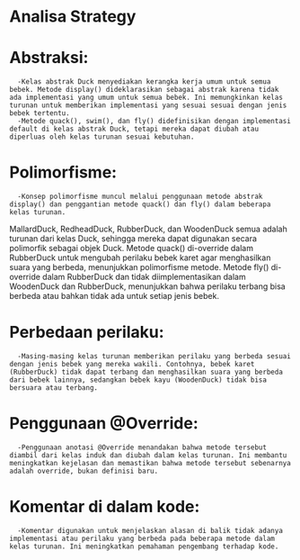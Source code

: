 # Analisa Strategy

# Abstraksi:
      -Kelas abstrak Duck menyediakan kerangka kerja umum untuk semua bebek. Metode display() dideklarasikan sebagai abstrak karena tidak ada implementasi yang umum untuk semua bebek. Ini memungkinkan kelas turunan untuk memberikan implementasi yang sesuai sesuai dengan jenis bebek tertentu.
      -Metode quack(), swim(), dan fly() didefinisikan dengan implementasi default di kelas abstrak Duck, tetapi mereka dapat diubah atau diperluas oleh kelas turunan sesuai kebutuhan.

# Polimorfisme:
      -Konsep polimorfisme muncul melalui penggunaan metode abstrak display() dan penggantian metode quack() dan fly() dalam beberapa kelas turunan.
MallardDuck, RedheadDuck, RubberDuck, dan WoodenDuck semua adalah turunan dari kelas Duck, sehingga mereka dapat digunakan secara polimorfik sebagai objek Duck.
Metode quack() di-override dalam RubberDuck untuk mengubah perilaku bebek karet agar menghasilkan suara yang berbeda, menunjukkan polimorfisme metode.
Metode fly() di-override dalam RubberDuck dan tidak diimplementasikan dalam WoodenDuck dan RubberDuck, menunjukkan bahwa perilaku terbang bisa berbeda atau bahkan tidak ada untuk setiap jenis bebek.

# Perbedaan perilaku:
      -Masing-masing kelas turunan memberikan perilaku yang berbeda sesuai dengan jenis bebek yang mereka wakili. Contohnya, bebek karet (RubberDuck) tidak dapat terbang dan menghasilkan suara yang berbeda dari bebek lainnya, sedangkan bebek kayu (WoodenDuck) tidak bisa bersuara atau terbang.

# Penggunaan @Override:
      -Penggunaan anotasi @Override menandakan bahwa metode tersebut diambil dari kelas induk dan diubah dalam kelas turunan. Ini membantu meningkatkan kejelasan dan memastikan bahwa metode tersebut sebenarnya adalah override, bukan definisi baru.

# Komentar di dalam kode:
      -Komentar digunakan untuk menjelaskan alasan di balik tidak adanya implementasi atau perilaku yang berbeda pada beberapa metode dalam kelas turunan. Ini meningkatkan pemahaman pengembang terhadap kode.
